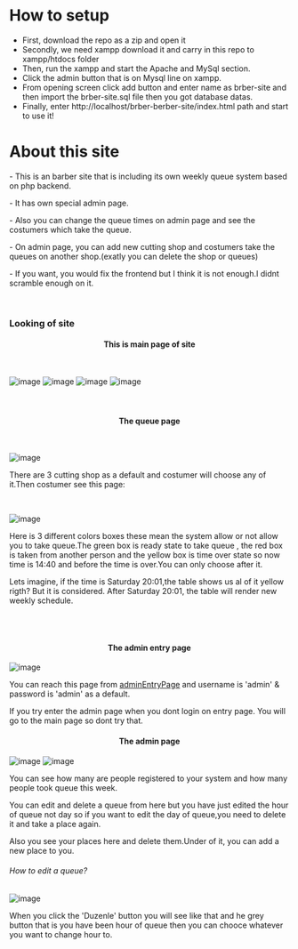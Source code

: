 <h1>How to setup</h1>
<ul>
  <li>First, download the repo as a zip and open it</li>
  <li>Secondly, we need xampp download it and carry in this repo to xampp/htdocs folder</li>
  <li>Then, run the xampp and start the Apache and MySql section.</li>
  <li>Click the admin button that is on Mysql line on xampp.</li>
  <li>From opening screen click add button and enter name as brber-site and then import the brber-site.sql file then you got database datas.</li>
  <li>Finally, enter http://localhost/brber-berber-site/index.html path and start to use it!</li>
</ul>
<h1>About this site</h1>
<p>- This is an barber site that is including its own weekly queue system based on php backend.</p>
<p>- It has own special admin page. </p>
<p>- Also you can change the queue times  on admin page and see the costumers which take the queue.</p>
<p>- On admin page, you can add new cutting shop and costumers take the queues on another shop.(exatly you can delete the shop or queues)</p>
<p>- If you want, you would fix the frontend but I think it is not enough.I didnt scramble enough on it.</p>

</br>
<h3>Looking of site</h3>
<h4 align="center">This is main page of site</h4>
</br>

![image](https://github.com/khazenS/brber-berber-site/assets/95938485/6abd60f0-242d-4cc1-9c91-5170b607fe84)
![image](https://github.com/khazenS/brber-berber-site/assets/95938485/44d9f878-fef2-4602-bca7-4e6f0bff7c32)
![image](https://github.com/khazenS/brber-berber-site/assets/95938485/184740dc-4061-495b-9135-c6c7920f0cd6)
![image](https://github.com/khazenS/brber-berber-site/assets/95938485/8bdd1c3c-5256-44d4-bc78-6dc14d774691)
</br>
</br>
</br>
<h4 align="center">The queue page</h6>

</br>

![image](https://github.com/khazenS/brber-berber-site/assets/95938485/ef16c84e-da19-4726-81cb-3ffa53b7da2e)
</br>
<p>There are 3 cutting shop as a default and costumer will choose any of it.Then costumer see this page:</p>
</br>

![image](https://github.com/khazenS/brber-berber-site/assets/95938485/72d1f770-f513-4908-aecc-70c50ef65c81)

<p>Here is 3 different colors boxes these mean the system allow or not allow you to take queue.The green box is ready state to take queue ,
the red box is taken from another person and the yellow box is time over state so now time is 14:40 and before the time is over.You can only choose after it.</p>
<p>Lets imagine, if the time is Saturday 20:01,the table shows us al of it yellow rigth? But it is considered.
After Saturday 20:01, the table will render new weekly schedule.</p>
</br>
</br>
<h4 align="center">The admin entry page</h4>

![image](https://github.com/khazenS/brber-berber-site/assets/95938485/868cbadf-233d-4f69-b835-68a35a739e27)

<p>You can reach this page from <a href="http://localhost/brber-berber-site/pages/adminEntryPage.php">adminEntryPage</a> and username is 'admin' & password is 'admin' as a default.</p>
<p>If you try enter the admin page when you dont login on entry page. You will go to the main page so dont try that. </p>

<h4 align="center">The admin page</h4>

![image](https://github.com/khazenS/brber-berber-site/assets/95938485/1a11b1b3-e954-4bba-8ece-9d3b4ac9b2ea)
![image](https://github.com/khazenS/brber-berber-site/assets/95938485/6c037c82-6e4f-4dfa-b61e-ccfaf26b51db)

<p>You can see how many are people registered to your system and how many people took queue this week.</p>
<p>You can edit and delete a queue from here but you have just edited the hour of queue not day so if you want to edit the day of queue,you need to delete it and take a place again. </p>
<p>Also you see your places here and delete them.Under of it, you can add a new place to you.</p>

<h6>How to edit a queue?</h6>

![image](https://github.com/khazenS/brber-berber-site/assets/95938485/66b805f0-2737-46cb-a0ca-def42f9517e5)
<p>When you click the 'Duzenle' button you will see like that and he grey button that is you have been hour of queue then you can chooce whatever you want to change hour to.</p>
